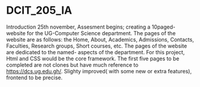 # DCIT_205_IA
Introduction
25th november, Assesment begins; 
creating a 10paged-website for the UG-Computer Science department. The pages of the website are as follows: the Home, About, Academics, Admissions, Contacts, Faculties, Research groups, Short courses, etc.
The pages of the website are dedicated to the named- aspects of the department.
For this project, Html and CSS would be the core framework. 
The first five pages to be completed are not clones but have much reference to  https://dcs.ug.edu.gh/. Slighty improved( with some new or extra features), frontend to be precise.